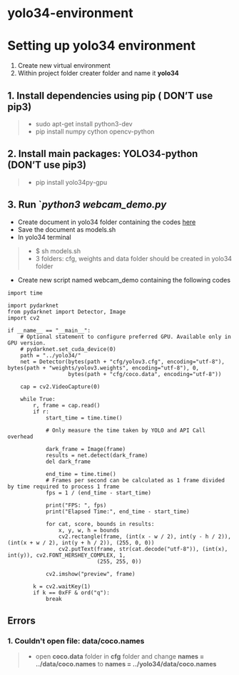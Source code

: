 # yolo34-environment

# Setting up yolo34 environment

1. Create new virtual environment
2. Within project folder creater  folder and name it **yolo34**

## 1. Install dependencies using pip ( **DON’T** use pip3)
> - sudo apt-get install python3-dev
> - pip install numpy cython opencv-python


## 2. Install main packages: YOLO34-python (**DON’T** use pip3)
> - pip install yolo34py-gpu

## 3. Run `*python3 webcam_demo.py*
- Create document in yolo34 folder containing the codes [here](https://github.com/madhawav/YOLO3-4-Py/blob/master/download_models.sh)
- Save the document as models.sh
- In yolo34 terminal
> - $ sh models.sh
> - 3 folders: cfg, weights and data folder should be created in yolo34 folder
- Create new script named webcam_demo containing the following codes

````
import time

import pydarknet
from pydarknet import Detector, Image
import cv2

if __name__ == "__main__":
    # Optional statement to configure preferred GPU. Available only in GPU version.
    # pydarknet.set_cuda_device(0)
    path = "../yolo34/"
    net = Detector(bytes(path + "cfg/yolov3.cfg", encoding="utf-8"), bytes(path + "weights/yolov3.weights", encoding="utf-8"), 0,
                   bytes(path + "cfg/coco.data", encoding="utf-8"))

    cap = cv2.VideoCapture(0)

    while True:
        r, frame = cap.read()
        if r:
            start_time = time.time()

            # Only measure the time taken by YOLO and API Call overhead

            dark_frame = Image(frame)
            results = net.detect(dark_frame)
            del dark_frame

            end_time = time.time()
            # Frames per second can be calculated as 1 frame divided by time required to process 1 frame
            fps = 1 / (end_time - start_time)

            print("FPS: ", fps)
            print("Elapsed Time:", end_time - start_time)

            for cat, score, bounds in results:
                x, y, w, h = bounds
                cv2.rectangle(frame, (int(x - w / 2), int(y - h / 2)), (int(x + w / 2), int(y + h / 2)), (255, 0, 0))
                cv2.putText(frame, str(cat.decode("utf-8")), (int(x), int(y)), cv2.FONT_HERSHEY_COMPLEX, 1,
                            (255, 255, 0))

            cv2.imshow("preview", frame)

        k = cv2.waitKey(1)
        if k == 0xFF & ord("q"):
            break
````
## Errors

### 1. Couldn't open file: data/coco.names
> - open **coco.data** folder in **cfg** folder and change **names = ../data/coco.names** to **names = ../yolo34/data/coco.names**

